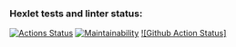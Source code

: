 ### Hexlet tests and linter status:
[![Actions Status](https://github.com/i7lam/python-project-lvl1/workflows/hexlet-check/badge.svg)](https://github.com/i7lam/python-project-lvl1/actions)
[![Maintainability](https://api.codeclimate.com/v1/badges/a99a88d28ad37a79dbf6/maintainability)](https://codeclimate.com/github/codeclimate/codeclimate/maintainability)
[![Github Action Status]](https://github.com/i7lam/python-project-lvl1/actions/workflows/main.yml/badge.svg)